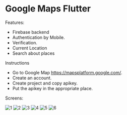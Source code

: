 # Google Maps Flutter

Features:
- Firebase backend
- Authentication by Mobile.
- Verification.
- Current Location
- Search about places

Instructions
- Go to Google Map https://mapsplatform.google.com/.
- Create an account.
- Create project and copy apikey.
- Put the apikey in the appropriate place.

Screens:


![1](https://user-images.githubusercontent.com/94745074/177019991-aacb0cab-a8bf-4445-a02e-5bd70efb539e.jpeg)
![2](https://user-images.githubusercontent.com/94745074/177019992-393cd872-52ac-45be-a38a-5f83872e0818.jpeg)
![3](https://user-images.githubusercontent.com/94745074/177019993-d09297ee-5016-4d01-a47f-7b265a09e9e0.jpeg)
![4](https://user-images.githubusercontent.com/94745074/177019994-4e07b251-f379-4b9b-8089-9c321ba8105f.jpeg)
![5](https://user-images.githubusercontent.com/94745074/177019996-6f107b02-162f-4f58-9aea-93d89c9aff5a.jpeg)
![6](https://user-images.githubusercontent.com/94745074/177019997-efd48bdb-d902-447a-832b-34bfb11ad47d.jpeg)

